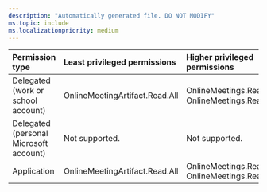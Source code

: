 ```yaml
---
description: "Automatically generated file. DO NOT MODIFY"
ms.topic: include
ms.localizationpriority: medium
---
```


|Permission type|Least privileged permissions|Higher privileged permissions|
|:---|:---|:---|
|Delegated (work or school account)|OnlineMeetingArtifact.Read.All|OnlineMeetings.ReadWrite, OnlineMeetings.Read|
|Delegated (personal Microsoft account)|Not supported.|Not supported.|
|Application|OnlineMeetingArtifact.Read.All|OnlineMeetings.ReadWrite.All, OnlineMeetings.Read.All|

